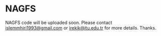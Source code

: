 # NAGFS
NAGFS code will be uploaded soon. Please contact islemmhiri1993@gmail.com or irekik@itu.edu.tr for more details. Thanks.
